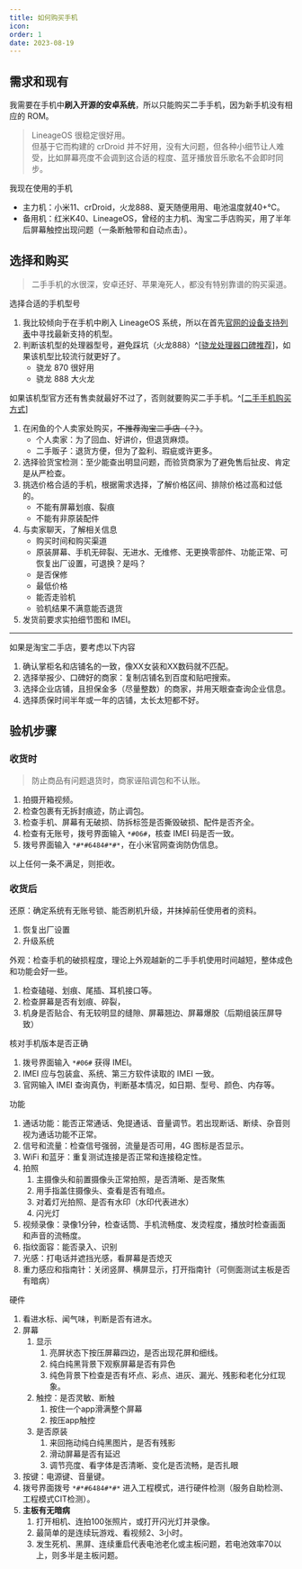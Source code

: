 ```yaml
---
title: 如何购买手机
icon: 
order: 1
date: 2023-08-19
---
```


## 需求和现有

我需要在手机中**刷入开源的安卓系统**，所以只能购买二手手机，因为新手机没有相应的 ROM。

> LineageOS 很稳定很好用。  
但基于它而构建的 crDroid 并不好用，没有大问题，但各种小细节让人难受，比如屏幕亮度不会调到这合适的程度、蓝牙播放音乐歌名不会即时同步。

我现在使用的手机

- 主力机：小米11、crDroid，火龙888、夏天随便用用、电池温度就40+℃。
- 备用机：红米K40、LineageOS，曾经的主力机、淘宝二手店购买，用了半年后屏幕触控出现问题（一条断触带和自动点击）。

## 选择和购买

> 二手手机的水很深，安卓还好、苹果淹死人，都没有特别靠谱的购买渠道。

选择合适的手机型号

1. 我比较倾向于在手机中刷入 LineageOS 系统，所以在首先[官网的设备支持列表](https://wiki.lineageos.org/devices/)中寻找最新支持的机型。
2. 判断该机型的处理器型号，避免踩坑（火龙888）^[[骁龙处理器口碑推荐](https://zhuanlan.zhihu.com/p/575569980)]，如果该机型比较流行就更好了。
    - 骁龙 870 很好用
    - 骁龙 888 大火龙

如果该机型官方还有售卖就最好不过了，否则就要购买二手手机。^[[二手手机购买方式](https://www.zhihu.com/question/481761843/answer/2082041350)]

1. 在闲鱼的个人卖家处购买，~~不推荐淘宝二手店（？）~~。
    - 个人卖家：为了回血、好讲价，但退货麻烦。
    - 二手贩子：退货方便，但为了盈利、瑕疵或许更多。
2. 选择验货宝检测：至少能查出明显问题，而验货商家为了避免售后扯皮、肯定是从严检查。
3. 挑选价格合适的手机，根据需求选择，了解价格区间、排除价格过高和过低的。
    - 不能有屏幕划痕、裂痕
    - 不能有非原装配件
4. 与卖家聊天，了解相关信息
    - 购买时间和购买渠道
    - 原装屏幕、手机无碎裂、无进水、无维修、无更换零部件、功能正常、可恢复出厂设置，可退换？是吗？
    - 是否保修
    - 最低价格
    - 能否走验机
    - 验机结果不满意能否退货
5. 发货前要求实拍细节图和 IMEI。

---

如果是淘宝二手店，要考虑以下内容

1. 确认掌柜名和店铺名的一致，像XX女装和XX数码就不匹配。
2. 选择举报少、口碑好的商家：复制店铺名到百度和贴吧搜索。
3. 选择企业店铺，且担保金多（尽量整数）的商家，并用天眼查查询企业信息。
4. 选择质保时间半年或一年的店铺，太长太短都不好。

## 验机步骤

### 收货时

> 防止商品有问题退货时，商家诬陷调包和不认账。

1. 拍摄开箱视频。
2. 检查包裹有无拆封痕迹，防止调包。
3. 检查手机、屏幕有无破损、防拆标签是否撕毁破损、配件是否齐全。
4. 检查有无账号，拨号界面输入 `*#06#`，核查 IMEI 码是否一致。
5. 拨号界面输入 `*#*#6484#*#*`，在小米官网查询防伪信息。

以上任何一条不满足，则拒收。

### 收货后

还原：确定系统有无账号锁、能否刷机升级，并抹掉前任使用者的资料。

1. 恢复出厂设置
2. 升级系统

外观：检查手机的破损程度，理论上外观越新的二手手机使用时间越短，整体成色和功能会好一些。

1. 检查磕碰、划痕、尾插、耳机接口等。
2. 检查屏幕是否有划痕、碎裂，
3. 机身是否贴合、有无较明显的缝隙、屏幕翘边、屏幕爆胶（后期组装压屏导致）

核对手机版本是否正确

1. 拨号界面输入 `*#06#` 获得 IMEI。
2. IMEI 应与包装盒、系统、第三方软件读取的 IMEI 一致。
3. 官网输入 IMEI 查询真伪，判断基本情况，如日期、型号、颜色、内存等。

功能

1. 通话功能：能否正常通话、免提通话、音量调节。若出现断话、断续、杂音则视为通话功能不正常。
2. 信号和流量：检查信号强弱，流量是否可用，4G 图标是否显示。
3. WiFi 和蓝牙：重复测试连接是否正常和连接稳定性。
4. 拍照
    1. 主摄像头和前置摄像头正常拍照，是否清晰、是否聚焦
    2. 用手指盖住摄像头、查看是否有暗点。
    3. 对着灯光拍照、是否有水印（水印代表进水）
    4. 闪光灯
6. 视频录像：录像1分钟，检查话筒、手机流畅度、发烫程度，播放时检查画面和声音的流畅度。
8. 指纹面容：能否录入、识别
9. 光感：打电话并遮挡光感，看屏幕是否熄灭
10. 重力感应和指南针：关闭竖屏、横屏显示，打开指南针（可侧面测试主板是否有暗病）

硬件

1. 看进水标、闻气味，判断是否有进水。
2. 屏幕
    1. 显示
        1. 亮屏状态下按压屏幕四边，是否出现花屏和细线。
        2. 纯白纯黑背景下观察屏幕是否有异色
        3. 纯色背景下检查是否有坏点、彩点、进灰、漏光、残影和老化分红现象。
    2. 触控：是否灵敏、断触
        1. 按住一个app滑满整个屏幕
        2. 按压app触控
    3. 是否原装
        1. 来回拖动纯白纯黑图片，是否有残影
        2. 滑动屏幕是否有延迟
        3. 调节亮度、看字体是否清晰、变化是否流畅，是否扎眼
3. 按键：电源键、音量键。
4. 拨号界面拨号 `*#*#6484#*#*` 进入工程模式，进行硬件检测（服务自助检测、工程模式CIT检测）。
5. **主板有无暗病**
    1. 打开相机、连拍100张照片，或打开闪光灯并录像。
    2. 最简单的是连续玩游戏、看视频2、3小时。
    3. 发生死机、黑屏、连续重启代表电池老化或主板问题，若电池效率70以上，则多半是主板问题。

